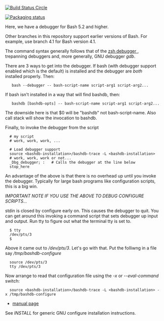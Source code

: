 [![Build Status Circle](https://circleci.com/gh/rocky/bashdb.svg?&style=shield)](https://circleci.com/gh/rocky/bashdb)

[![Packaging status](https://repology.org/badge/vertical-allrepos/bashdb.svg)](https://repology.org/project/bashdb/versions)

Here, we have a debugger for Bash 5.2 and higher.

Other branches in this repository support earlier versions of Bash. For example, use branch 4.1 for Bash version 4.1.

The command syntax generally follows that of the [zsh debugger ](https://github.com/rocky/zshdb), trepanning debuggers and, more generally, GNU debugger *gdb*.

There are 3 ways to get into the debugger. If bash (with debugger support enabled which is the default) is installed and the debugger are *both* installed properly. Then:

```
   bash --debugger -- bash-script-name script-arg1 script-arg2...
```

If bash isn't installed in a way that will find bashdb, then:

```
   bashdb [bashdb-opts] -- bash-script-name script-arg1 script-arg2...
```

The downside here is that $0 will be "bashdb" not
bash-script-name. Also call stack will show the invocation to bashdb.

Finally, to invoke the debugger from the script

```
  # my script
  # work, work, work, ...

  # Load debugger support
  source <bashdb-installation>/bashdb-trace -L <bashdb-installation>
  # work, work, work or not...
  _Dbg_debugger; :   # Calls the debugger at the line below
  stop_here
```

An advantage of the above is that there is no overhead up until you
invoke the debugger. Typically for large bash programs like
configuration scripts, this is a big win.

*IMPORTANT NOTE IF YOU USE THE ABOVE TO DEBUG CONFIGURE SCRIPTS...*

stdin is closed by configure early on. This causes the debugger to quit.
You can get around this invoking a command script that sets debugger
up input and output. Run tty to figure out what the terminal tty is set to.

```
  $ tty
  /dev/pts/3
  $
```

Above it came out to */dev/pts/3*. Let's go with that. Put the folliwng
in a file say */tmp/bashdb-configure*

```
  source /dev/pts/3
  tty /dev/pts/3
```

Now arrange to read that configuration file using the *-x* or *--eval-command*
switch:

```
  source <bashdb-installation>/bashdb-trace -L <bashdb-installation> -x /tmp/bashdb-configure
```

* [manual page](http://bashdb.sourceforge.net/bashdb-man.html)

See *INSTALL* for generic GNU configure installation instructions.
